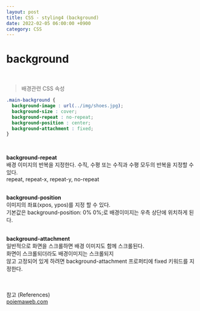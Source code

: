 ```yaml
---
layout: post
title: CSS - styling4 (background)
date: 2022-02-05 06:00:00 +0900
category: CSS
---
```


background
===

<br />

> 배경관련 CSS 속성 

```css
.main-background {
  background-image : url(../img/shoes.jpg);
  background-size : cover;
  background-repeat : no-repeat;
  background-position : center;
  background-attachment : fixed;
}
```

<br />

**background-repeat**<br />
배경 이미지의 반복을 지정한다. 수직, 수평 또는 수직과 수평 모두의 반복을 지정할 수 있다.<br />
repeat, repeat-x, repeat-y, no-repeat<br />
<br />

**background-position**<br />
이미지의 좌표(xpos, ypos)를 지정 할 수 있다.<br />
기본값은 background-position: 0% 0%;로 배경이미지는 우측 상단에 위치하게 된다.<br />
<br />

**background-attachment**<br />
일반적으로 화면을 스크롤하면 배경 이미지도 함께 스크롤된다.<br />
화면이 스크롤되더라도 배경이미지는 스크롤되지 <br />
않고 고정되어 있게 하려면 background-attachment 프로퍼티에 fixed 키워드를 지정한다.<br />
<br />
<br />

참고 (References)
<br />[poiemaweb.com](https://poiemaweb.com/css3-background)
